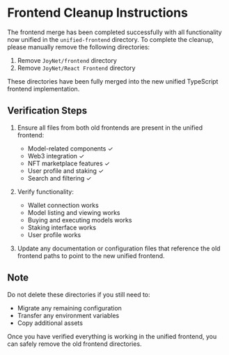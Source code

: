 # Frontend Cleanup Instructions

The frontend merge has been completed successfully with all functionality now unified in the `unified-frontend` directory. To complete the cleanup, please manually remove the following directories:

1. Remove `JoyNet/frontend` directory
2. Remove `JoyNet/React Frontend` directory

These directories have been fully merged into the new unified TypeScript frontend implementation.

## Verification Steps

1. Ensure all files from both old frontends are present in the unified frontend:
   - Model-related components ✓
   - Web3 integration ✓
   - NFT marketplace features ✓
   - User profile and staking ✓
   - Search and filtering ✓

2. Verify functionality:
   - Wallet connection works
   - Model listing and viewing works
   - Buying and executing models works
   - Staking interface works
   - User profile works

3. Update any documentation or configuration files that reference the old frontend paths to point to the new unified frontend.

## Note
Do not delete these directories if you still need to:
- Migrate any remaining configuration
- Transfer any environment variables
- Copy additional assets

Once you have verified everything is working in the unified frontend, you can safely remove the old frontend directories.